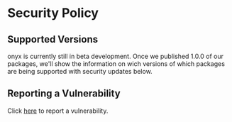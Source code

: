 # Security Policy

## Supported Versions

onyx is currently still in beta development. Once we published 1.0.0 of our packages, we'll show the information on wich versions of which packages are being supported with security updates below.

## Reporting a Vulnerability

Click [here](https://github.com/SchwarzIT/onyx/security/advisories/new) to report a vulnerability.
